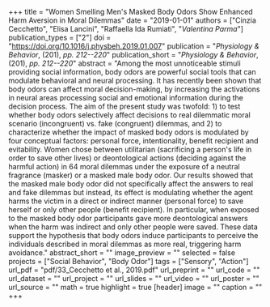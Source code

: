 +++
title = "Women Smelling Men's Masked Body Odors Show Enhanced Harm Aversion in Moral Dilemmas"
date = "2019-01-01"
authors = ["Cinzia Cecchetto", "Elisa Lancini", "Raffaella Ida Rumiati", "_Valentina Parma_"]
publication_types = ["2"]
doi = "https://doi.org/10.1016/j.physbeh.2019.01.007"
publication = "*Physiology & Behavior*, (201), _pp. 212--220_"
publication_short = "*Physiology & Behavior*, (201), _pp. 212--220_"
abstract = "Among the most unnoticeable stimuli providing social information, body odors are powerful social tools that can modulate behavioral and neural processing. It has recently been shown that body odors can affect moral decision-making, by increasing the activations in neural areas processing social and emotional information during the decision process. The aim of the present study was twofold: 1) to test whether body odors selectively affect decisions to real dilemmatic moral scenario (incongruent) vs. fake (congruent) dilemmas, and 2) to characterize whether the impact of masked body odors is modulated by four conceptual factors: personal force, intentionality, benefit recipient and evitability. Women chose between utilitarian (sacrificing a person's life in order to save other lives) or deontological actions (deciding against the harmful action) in 64 moral dilemmas under the exposure of a neutral fragrance (masker) or a masked male body odor. Our results showed that the masked male body odor did not specifically affect the answers to real and fake dilemmas but instead, its effect is modulating whether the agent harms the victim in a direct or indirect manner (personal force) to save herself or only other people (benefit recipient). In particular, when exposed to the masked body odor participants gave more deontological answers when the harm was indirect and only other people were saved. These data support the hypothesis that body odors induce participants to perceive the individuals described in moral dilemmas as more real, triggering harm avoidance."
abstract_short = ""
image_preview = ""
selected = false
projects = ["Social Behavior", "Body Odor"]
tags = ["Sensory", "Action"]
url_pdf = "pdf/33_Cecchetto et al., 2019.pdf"
url_preprint = ""
url_code = ""
url_dataset = ""
url_project = ""
url_slides = ""
url_video = ""
url_poster = ""
url_source = ""
math = true
highlight = true
[header]
image = ""
caption = ""
+++

